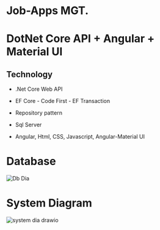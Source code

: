 # Job-Apps MGT.

# DotNet Core API + Angular + Material UI

Technology
----------
- .Net Core Web API

- EF Core - Code First - EF Transaction 

- Repository pattern

- Sql Server

- Angular, Html, CSS, Javascript, Angular-Material UI


# Database

![Db Dia](https://user-images.githubusercontent.com/26190114/150873385-7e62d5cd-ac83-4456-82ed-3b1872bda859.PNG)


# System Diagram

![system dia drawio](https://user-images.githubusercontent.com/26190114/151030726-c8f6032f-67b4-452c-8fe0-f45456e67dee.png)

